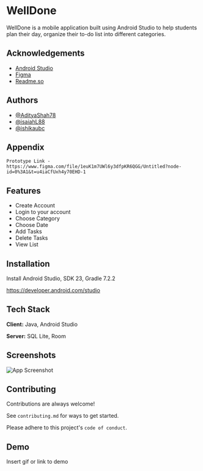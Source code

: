# WellDone

WellDone is a mobile application built using Android Studio to help students plan their day, organize their to-do list into different categories. 




## Acknowledgements

 - [Android Studio](https://developer.android.com/studio?gclid=Cj0KCQjw2v-gBhC1ARIsAOQdKY0vJgu5RtO4LvWQaH96kfbs0jOF4XQ0eEob_gLlbGaqAx6UHXgmlLwaAshoEALw_wcB&gclsrc=aw.ds)
 - [Figma](https://www.figma.com/file/1euK1m7UWl6y3dfpKR6QGG/Untitled?node-id=0-1&t=u4iaCfUxh4y70EHD-0)
 - [Readme.so](https://readme.so/editor)
 


## Authors

- [@AdityaShah78](https://github.com/AdityaShah78)
- [@isaiahL88](https://github.com/isaiahL88)
- [@ishikaubc](https://github.com/ishikaubc)


## Appendix

    Prototype Link - https://www.figma.com/file/1euK1m7UWl6y3dfpKR6QGG/Untitled?node-id=0%3A1&t=u4iaCfUxh4y70EHD-1
    



## Features

- Create Account
- Login to your account
- Choose Category
- Choose Date
- Add Tasks
- Delete Tasks
- View List



## Installation

Install Android Studio, SDK 23, Gradle 7.2.2

https://developer.android.com/studio

    
## Tech Stack

**Client:** Java, Android Studio

**Server:** SQL Lite, Room


## Screenshots

![App Screenshot](https://www.figma.com/file/1euK1m7UWl6y3dfpKR6QGG/Untitled?node-id=0%3A1&t=xpdFGHasg0YukRgX-1)


## Contributing

Contributions are always welcome!

See `contributing.md` for ways to get started.

Please adhere to this project's `code of conduct`.


## Demo

Insert gif or link to demo








